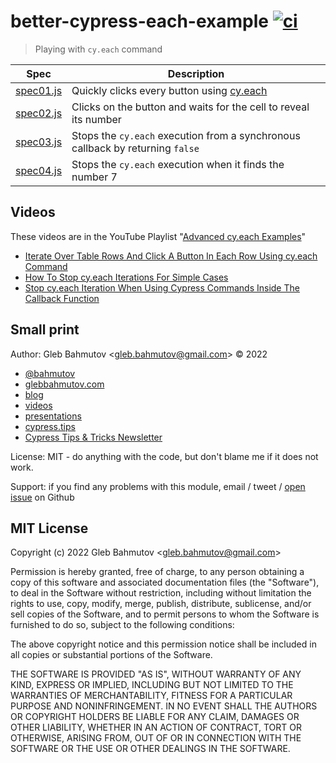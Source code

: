 # better-cypress-each-example [![ci](https://github.com/bahmutov/better-cypress-each-example/actions/workflows/ci.yml/badge.svg?branch=main)](https://github.com/bahmutov/better-cypress-each-example/actions/workflows/ci.yml)

> Playing with `cy.each` command

<!-- prettier-ignore-start -->
Spec | Description
---|---
[spec01.js](./cypress/integration/spec01.js) | Quickly clicks every button using [cy.each](https://on.cypress.io/each)
[spec02.js](./cypress/integration/spec02.js) | Clicks on the button and waits for the cell to reveal its number
[spec03.js](./cypress/integration/spec03.js) | Stops the `cy.each` execution from a synchronous callback by returning `false`
[spec04.js](./cypress/integration/spec04.js) | Stops the `cy.each` execution when it finds the number 7
<!-- prettier-ignore-end -->

## Videos

These videos are in the YouTube Playlist "[Advanced cy.each Examples](https://www.youtube.com/watch?v=FTjWAeCWpHQ&list=PLP9o9QNnQuAaa6uBRY5G9CdOWBcMg2K-r)"

- [Iterate Over Table Rows And Click A Button In Each Row Using cy.each Command](https://youtu.be/M0RxEeJaq_E)
- [How To Stop cy.each Iterations For Simple Cases](https://youtu.be/lhb5Lt9RwE4)
- [Stop cy.each Iteration When Using Cypress Commands Inside The Callback Function](https://youtu.be/G4xs9_cAm2c)

## Small print

Author: Gleb Bahmutov &lt;gleb.bahmutov@gmail.com&gt; &copy; 2022

- [@bahmutov](https://twitter.com/bahmutov)
- [glebbahmutov.com](https://glebbahmutov.com)
- [blog](https://glebbahmutov.com/blog)
- [videos](https://www.youtube.com/glebbahmutov)
- [presentations](https://slides.com/bahmutov)
- [cypress.tips](https://cypress.tips)
- [Cypress Tips & Tricks Newsletter](https://cypresstips.substack.com/)

License: MIT - do anything with the code, but don't blame me if it does not work.

Support: if you find any problems with this module, email / tweet /
[open issue](https://github.com/bahmutov/better-cypress-each-example/issues) on Github

## MIT License

Copyright (c) 2022 Gleb Bahmutov &lt;gleb.bahmutov@gmail.com&gt;

Permission is hereby granted, free of charge, to any person
obtaining a copy of this software and associated documentation
files (the "Software"), to deal in the Software without
restriction, including without limitation the rights to use,
copy, modify, merge, publish, distribute, sublicense, and/or sell
copies of the Software, and to permit persons to whom the
Software is furnished to do so, subject to the following
conditions:

The above copyright notice and this permission notice shall be
included in all copies or substantial portions of the Software.

THE SOFTWARE IS PROVIDED "AS IS", WITHOUT WARRANTY OF ANY KIND,
EXPRESS OR IMPLIED, INCLUDING BUT NOT LIMITED TO THE WARRANTIES
OF MERCHANTABILITY, FITNESS FOR A PARTICULAR PURPOSE AND
NONINFRINGEMENT. IN NO EVENT SHALL THE AUTHORS OR COPYRIGHT
HOLDERS BE LIABLE FOR ANY CLAIM, DAMAGES OR OTHER LIABILITY,
WHETHER IN AN ACTION OF CONTRACT, TORT OR OTHERWISE, ARISING
FROM, OUT OF OR IN CONNECTION WITH THE SOFTWARE OR THE USE OR
OTHER DEALINGS IN THE SOFTWARE.
